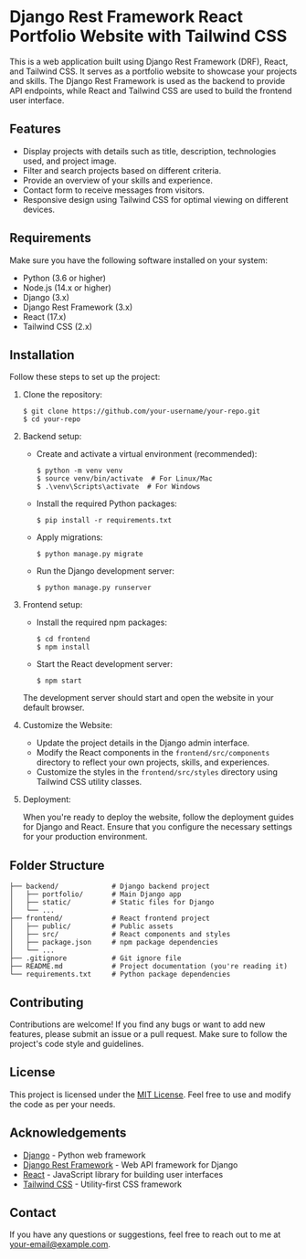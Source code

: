 # Django Rest Framework React Portfolio Website with Tailwind CSS

This is a web application built using Django Rest Framework (DRF), React, and Tailwind CSS. It serves as a portfolio website to showcase your projects and skills. The Django Rest Framework is used as the backend to provide API endpoints, while React and Tailwind CSS are used to build the frontend user interface.

## Features

- Display projects with details such as title, description, technologies used, and project image.
- Filter and search projects based on different criteria.
- Provide an overview of your skills and experience.
- Contact form to receive messages from visitors.
- Responsive design using Tailwind CSS for optimal viewing on different devices.

## Requirements

Make sure you have the following software installed on your system:

- Python (3.6 or higher)
- Node.js (14.x or higher)
- Django (3.x)
- Django Rest Framework (3.x)
- React (17.x)
- Tailwind CSS (2.x)

## Installation

Follow these steps to set up the project:

1. Clone the repository:

   ```
   $ git clone https://github.com/your-username/your-repo.git
   $ cd your-repo
   ```

2. Backend setup:

   - Create and activate a virtual environment (recommended):

     ```
     $ python -m venv venv
     $ source venv/bin/activate  # For Linux/Mac
     $ .\venv\Scripts\activate  # For Windows
     ```

   - Install the required Python packages:

     ```
     $ pip install -r requirements.txt
     ```

   - Apply migrations:

     ```
     $ python manage.py migrate
     ```

   - Run the Django development server:

     ```
     $ python manage.py runserver
     ```

3. Frontend setup:

   - Install the required npm packages:

     ```
     $ cd frontend
     $ npm install
     ```

   - Start the React development server:

     ```
     $ npm start
     ```

   The development server should start and open the website in your default browser.

4. Customize the Website:

   - Update the project details in the Django admin interface.
   - Modify the React components in the `frontend/src/components` directory to reflect your own projects, skills, and experiences.
   - Customize the styles in the `frontend/src/styles` directory using Tailwind CSS utility classes.

5. Deployment:

   When you're ready to deploy the website, follow the deployment guides for Django and React. Ensure that you configure the necessary settings for your production environment.

## Folder Structure

```
├── backend/             # Django backend project
│   ├── portfolio/       # Main Django app
│   ├── static/          # Static files for Django
│   └── ...
├── frontend/            # React frontend project
│   ├── public/          # Public assets
│   ├── src/             # React components and styles
│   ├── package.json     # npm package dependencies
│   └── ...
├── .gitignore           # Git ignore file
├── README.md            # Project documentation (you're reading it)
└── requirements.txt     # Python package dependencies
```

## Contributing

Contributions are welcome! If you find any bugs or want to add new features, please submit an issue or a pull request. Make sure to follow the project's code style and guidelines.

## License

This project is licensed under the [MIT License](LICENSE). Feel free to use and modify the code as per your needs.

## Acknowledgements

- [Django](https://www.djangoproject.com/) - Python web framework
- [Django Rest Framework](https://www.django-rest-framework.org/) - Web API framework for Django
- [React](https://reactjs.org/) - JavaScript library for building user interfaces
- [Tailwind CSS](https://tailwindcss.com/) - Utility-first CSS framework

## Contact

If you have any questions or suggestions, feel free to reach out to me at [your-email@example.com](mailto:your-email@example.com).
